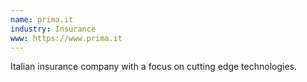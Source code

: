 ```yaml
---
name: prima.it
industry: Insurance
www: https://www.prima.it
---
```

Italian insurance company with a focus on cutting edge technologies.
